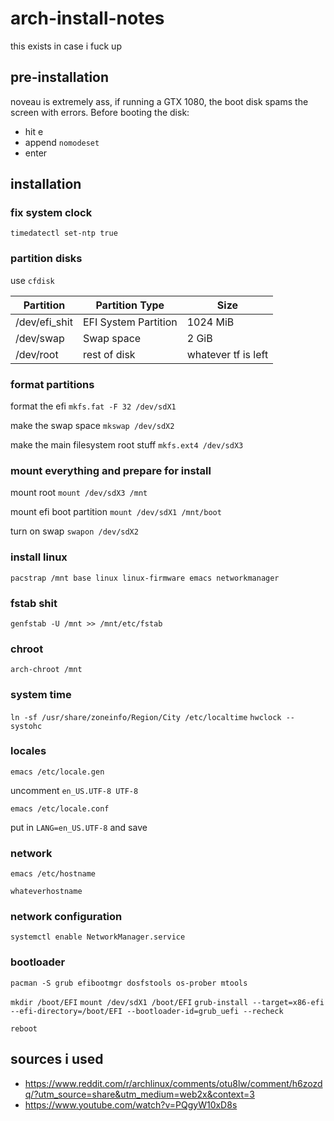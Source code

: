# arch-install-notes
this exists in case i fuck up

## pre-installation
noveau is extremely ass, if running a GTX 1080, the boot disk spams the screen with errors.
Before booting the disk:
- hit e
- append `nomodeset`
- enter

## installation

### fix system clock
`timedatectl set-ntp true`

### partition disks

use `cfdisk`

Partition | Partition Type | Size
---------- | ---------------- | ---------
/dev/efi_shit | EFI System Partition | 1024 MiB
/dev/swap | Swap space | 2 GiB
/dev/root | rest of disk | whatever tf is left

### format partitions

format the efi
`mkfs.fat -F 32 /dev/sdX1`

make the swap space
`mkswap /dev/sdX2`

make the main filesystem root stuff
`mkfs.ext4 /dev/sdX3`

### mount everything and prepare for install

mount root
`mount /dev/sdX3 /mnt`

mount efi boot partition
`mount /dev/sdX1 /mnt/boot`

turn on swap
`swapon /dev/sdX2`

### install linux

`pacstrap /mnt base linux linux-firmware emacs networkmanager`

### fstab shit

`genfstab -U /mnt >> /mnt/etc/fstab`

### chroot

`arch-chroot /mnt`

### system time

`ln -sf /usr/share/zoneinfo/Region/City /etc/localtime`
`hwclock --systohc`

### locales

`emacs /etc/locale.gen`

uncomment `en_US.UTF-8 UTF-8`

`emacs /etc/locale.conf`

put in `LANG=en_US.UTF-8` and save

### network

`emacs /etc/hostname`

```
whateverhostname

```

### network configuration

`systemctl enable NetworkManager.service`

### bootloader

`pacman -S grub efibootmgr dosfstools os-prober mtools`

`mkdir /boot/EFI`
`mount /dev/sdX1 /boot/EFI`
`grub-install --target=x86-efi --efi-directory=/boot/EFI --bootloader-id=grub_uefi --recheck`

`reboot`





## sources i used
- https://www.reddit.com/r/archlinux/comments/otu8lw/comment/h6zozdq/?utm_source=share&utm_medium=web2x&context=3
- https://www.youtube.com/watch?v=PQgyW10xD8s
